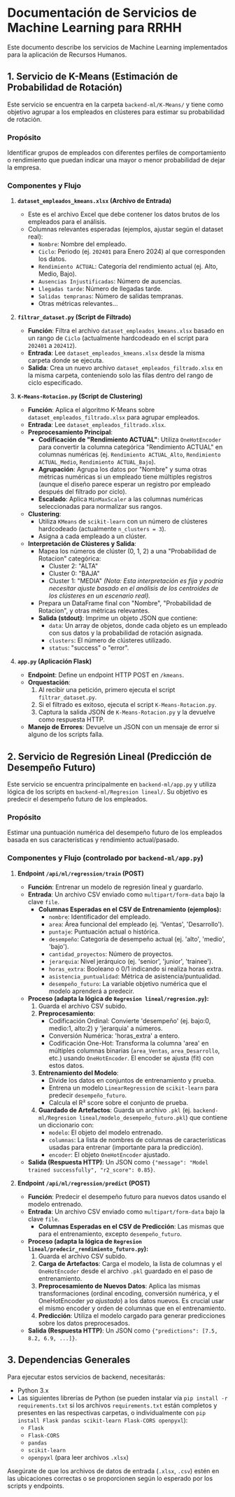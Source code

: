 # Documentación de Servicios de Machine Learning para RRHH

Este documento describe los servicios de Machine Learning implementados para la aplicación de Recursos Humanos.

## 1. Servicio de K-Means (Estimación de Probabilidad de Rotación)

Este servicio se encuentra en la carpeta `backend-ml/K-Means/` y tiene como objetivo agrupar a los empleados en clústeres para estimar su probabilidad de rotación.

### Propósito
Identificar grupos de empleados con diferentes perfiles de comportamiento o rendimiento que puedan indicar una mayor o menor probabilidad de dejar la empresa.

### Componentes y Flujo

1.  **`dataset_empleados_kmeans.xlsx` (Archivo de Entrada)**
    *   Este es el archivo Excel que debe contener los datos brutos de los empleados para el análisis.
    *   Columnas relevantes esperadas (ejemplos, ajustar según el dataset real):
        *   `Nombre`: Nombre del empleado.
        *   `Ciclo`: Periodo (ej. `202401` para Enero 2024) al que corresponden los datos.
        *   `Rendimiento ACTUAL`: Categoría del rendimiento actual (ej. Alto, Medio, Bajo).
        *   `Ausencias Injustificadas`: Número de ausencias.
        *   `Llegadas tarde`: Número de llegadas tarde.
        *   `Salidas tempranas`: Número de salidas tempranas.
        *   Otras métricas relevantes...

2.  **`filtrar_dataset.py` (Script de Filtrado)**
    *   **Función**: Filtra el archivo `dataset_empleados_kmeans.xlsx` basado en un rango de `Ciclo` (actualmente hardcodeado en el script para `202401` a `202412`).
    *   **Entrada**: Lee `dataset_empleados_kmeans.xlsx` desde la misma carpeta donde se ejecuta.
    *   **Salida**: Crea un nuevo archivo `dataset_empleados_filtrado.xlsx` en la misma carpeta, conteniendo solo las filas dentro del rango de ciclo especificado.

3.  **`K-Means-Rotacion.py` (Script de Clustering)**
    *   **Función**: Aplica el algoritmo K-Means sobre `dataset_empleados_filtrado.xlsx` para agrupar empleados.
    *   **Entrada**: Lee `dataset_empleados_filtrado.xlsx`.
    *   **Preprocesamiento Principal**:
        *   **Codificación de "Rendimiento ACTUAL"**: Utiliza `OneHotEncoder` para convertir la columna categórica "Rendimiento ACTUAL" en columnas numéricas (ej. `Rendimiento ACTUAL_Alto`, `Rendimiento ACTUAL_Medio`, `Rendimiento ACTUAL_Bajo`).
        *   **Agrupación**: Agrupa los datos por "Nombre" y suma otras métricas numéricas si un empleado tiene múltiples registros (aunque el diseño parece esperar un registro por empleado después del filtrado por ciclo).
        *   **Escalado**: Aplica `MinMaxScaler` a las columnas numéricas seleccionadas para normalizar sus rangos.
    *   **Clustering**:
        *   Utiliza `KMeans` de `scikit-learn` con un número de clústeres hardcodeado (actualmente `n_clusters = 3`).
        *   Asigna a cada empleado a un clúster.
    *   **Interpretación de Clústeres y Salida**:
        *   Mapea los números de clúster (0, 1, 2) a una "Probabilidad de Rotacion" categórica:
            *   Cluster 2: "ALTA"
            *   Cluster 0: "BAJA"
            *   Cluster 1: "MEDIA"
            *(Nota: Esta interpretación es fija y podría necesitar ajuste basado en el análisis de los centroides de los clústeres en un escenario real).*
        *   Prepara un DataFrame final con "Nombre", "Probabilidad de Rotacion", y otras métricas relevantes.
        *   **Salida (stdout)**: Imprime un objeto JSON que contiene:
            *   `data`: Un array de objetos, donde cada objeto es un empleado con sus datos y la probabilidad de rotación asignada.
            *   `clusters`: El número de clústeres utilizado.
            *   `status`: "success" o "error".

4.  **`app.py` (Aplicación Flask)**
    *   **Endpoint**: Define un endpoint HTTP POST en `/kmeans`.
    *   **Orquestación**:
        1.  Al recibir una petición, primero ejecuta el script `filtrar_dataset.py`.
        2.  Si el filtrado es exitoso, ejecuta el script `K-Means-Rotacion.py`.
        3.  Captura la salida JSON de `K-Means-Rotacion.py` y la devuelve como respuesta HTTP.
    *   **Manejo de Errores**: Devuelve un JSON con un mensaje de error si alguno de los scripts falla.

## 2. Servicio de Regresión Lineal (Predicción de Desempeño Futuro)

Este servicio se encuentra principalmente en `backend-ml/app.py` y utiliza lógica de los scripts en `backend-ml/Regresion lineal/`. Su objetivo es predecir el desempeño futuro de los empleados.

### Propósito
Estimar una puntuación numérica del desempeño futuro de los empleados basada en sus características y rendimiento actual/pasado.

### Componentes y Flujo (controlado por `backend-ml/app.py`)

1.  **Endpoint `/api/ml/regression/train` (POST)**
    *   **Función**: Entrenar un modelo de regresión lineal y guardarlo.
    *   **Entrada**: Un archivo CSV enviado como `multipart/form-data` bajo la clave `file`.
        *   **Columnas Esperadas en el CSV de Entrenamiento (ejemplos):**
            *   `nombre`: Identificador del empleado.
            *   `area`: Área funcional del empleado (ej. 'Ventas', 'Desarrollo').
            *   `puntaje`: Puntuación actual o histórica.
            *   `desempeño`: Categoría de desempeño actual (ej. 'alto', 'medio', 'bajo').
            *   `cantidad_proyectos`: Número de proyectos.
            *   `jerarquia`: Nivel jerárquico (ej. 'senior', 'junior', 'trainee').
            *   `horas_extra`: Booleano o 0/1 indicando si realiza horas extra.
            *   `asistencia_puntualidad`: Métrica de asistencia/puntualidad.
            *   `desempeño_futuro`: La variable objetivo numérica que el modelo aprenderá a predecir.
    *   **Proceso (adapta la lógica de `Regresion lineal/regresion.py`):**
        1.  Guarda el archivo CSV subido.
        2.  **Preprocesamiento**:
            *   Codificación Ordinal: Convierte 'desempeño' (ej. bajo:0, medio:1, alto:2) y 'jerarquia' a números.
            *   Conversión Numérica: 'horas_extra' a entero.
            *   Codificación One-Hot: Transforma la columna 'area' en múltiples columnas binarias (`area_Ventas`, `area_Desarrollo`, etc.) usando `OneHotEncoder`. El encoder se ajusta (fit) con estos datos.
        3.  **Entrenamiento del Modelo**:
            *   Divide los datos en conjuntos de entrenamiento y prueba.
            *   Entrena un modelo `LinearRegression` de `scikit-learn` para predecir `desempeño_futuro`.
            *   Calcula el R² score sobre el conjunto de prueba.
        4.  **Guardado de Artefactos**: Guarda un archivo `.pkl` (ej. `backend-ml/Regresion lineal/modelo_desempeño_futuro.pkl`) que contiene un diccionario con:
            *   `modelo`: El objeto del modelo entrenado.
            *   `columnas`: La lista de nombres de columnas de características usadas para entrenar (importante para la predicción).
            *   `encoder`: El objeto `OneHotEncoder` ajustado.
    *   **Salida (Respuesta HTTP)**: Un JSON como `{"message": "Model trained successfully", "r2_score": 0.85}`.

2.  **Endpoint `/api/ml/regression/predict` (POST)**
    *   **Función**: Predecir el desempeño futuro para nuevos datos usando el modelo entrenado.
    *   **Entrada**: Un archivo CSV enviado como `multipart/form-data` bajo la clave `file`.
        *   **Columnas Esperadas en el CSV de Predicción**: Las mismas que para el entrenamiento, excepto `desempeño_futuro`.
    *   **Proceso (adapta la lógica de `Regresion lineal/predecir_rendimiento_futuro.py`):**
        1.  Guarda el archivo CSV subido.
        2.  **Carga de Artefactos**: Carga el modelo, la lista de columnas y el `OneHotEncoder` desde el archivo `.pkl` guardado en el paso de entrenamiento.
        3.  **Preprocesamiento de Nuevos Datos**: Aplica las mismas transformaciones (ordinal encoding, conversión numérica, y el OneHotEncoder *ya ajustado*) a los datos nuevos. Es crucial usar el mismo encoder y orden de columnas que en el entrenamiento.
        4.  **Predicción**: Utiliza el modelo cargado para generar predicciones sobre los datos preprocesados.
    *   **Salida (Respuesta HTTP)**: Un JSON como `{"predictions": [7.5, 8.2, 6.9, ...]}`.

## 3. Dependencias Generales

Para ejecutar estos servicios de backend, necesitarás:
*   Python 3.x
*   Las siguientes librerías de Python (se pueden instalar vía `pip install -r requirements.txt` si los archivos `requirements.txt` están completos y presentes en las respectivas carpetas, o individualmente con `pip install Flask pandas scikit-learn Flask-CORS openpyxl`):
    *   `Flask`
    *   `Flask-CORS`
    *   `pandas`
    *   `scikit-learn`
    *   `openpyxl` (para leer archivos `.xlsx`)

Asegúrate de que los archivos de datos de entrada (`.xlsx`, `.csv`) estén en las ubicaciones correctas o se proporcionen según lo esperado por los scripts y endpoints.

